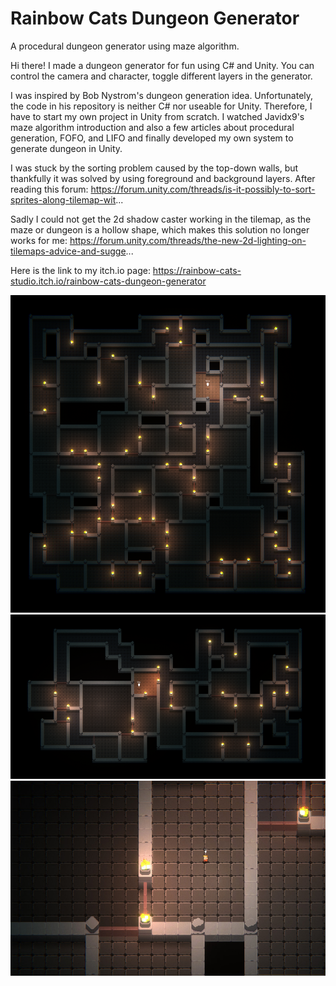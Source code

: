 # Rainbow Cats Dungeon Generator
A procedural dungeon generator using maze algorithm.

Hi there!
I made a dungeon generator for fun using C# and Unity. You can control the camera and character, toggle different layers in the generator.

I was inspired by Bob Nystrom's dungeon generation idea. Unfortunately, the code in his repository is neither C# nor useable for Unity. Therefore, I have to start my own project in Unity from scratch. I watched Javidx9's maze algorithm introduction and also a few articles about procedural generation, FOFO, and LIFO and finally developed my own system to generate dungeon in Unity.

I was stuck by the sorting problem caused by the top-down walls, but thankfully it was solved by using foreground and background layers. After reading this forum: https://forum.unity.com/threads/is-it-possibly-to-sort-sprites-along-tilemap-wit...

Sadly I could not get the 2d shadow caster working in the tilemap, as the maze or dungeon is a hollow shape, which makes this solution no longer works for me: https://forum.unity.com/threads/the-new-2d-lighting-on-tilemaps-advice-and-sugge...

Here is the link to my itch.io page:
https://rainbow-cats-studio.itch.io/rainbow-cats-dungeon-generator

![alt text](https://github.com/UxxHans/Rainbow-Cats-Dungeon-Generator/blob/main/Pictures/1.png)
![alt text](https://github.com/UxxHans/Rainbow-Cats-Dungeon-Generator/blob/main/Pictures/2.png)
![alt text](https://github.com/UxxHans/Rainbow-Cats-Dungeon-Generator/blob/main/Pictures/3.jpg)
